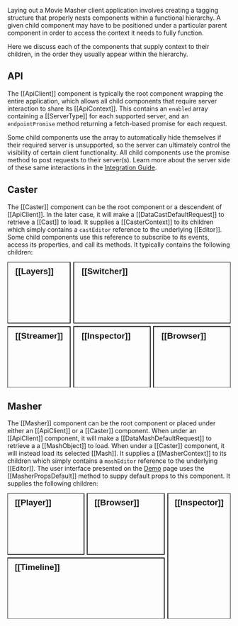 Laying out a Movie Masher client application involves creating a tagging structure that properly
nests components within a functional hierarchy. A given child component may have to be
positioned under a particular parent component in order to access the context it needs
to fully function.

Here we discuss each of the components that supply context to their children, in the
order they usually appear within the hierarchy.

## API

The [[ApiClient]] component is typically the root component wrapping the entire application,
which allows all child components that require server interaction to share its [[ApiContext]].
This contains an `enabled` array containing a [[ServerType]] for each supported server,
and an `endpointPromise` method returning a fetch-based promise for each request.

Some child components use the array to automatically hide themselves if their required server is unsupported, so the server can ultimately control the visibility of certain client functionality. All child components use the promise method to post
requests to their server(s). Learn more about the server side of these same interactions in the [Integration Guide](integration.html).

## Caster

The [[Caster]] component can be the root component or a descendent of [[ApiClient]].
In the later case, it will make a [[DataCastDefaultRequest]] to retrieve a [[Cast]]
to load. It supplies a [[CasterContext]] to its children which simply contains a
`castEditor` reference to the underlying [[Editor]]. Some child components use this
reference to subscribe to its events, access its properties, and call its methods.
It typically contains the following children:

<!-- MAGIC:START (COLORSVG:replacements=black&src=../svg/caster.svg) -->
<svg width="640" height="360" xmlns="http://www.w3.org/2000/svg" xmlns:xlink="http://www.w3.org/1999/xlink" viewbox="0 0 640 360">
<path d="M 190.00 184.63 L 409.76 184.63 L 409.76 360.00 L 190.00 360.00 Z M 190.00 184.63" stroke-width="2.50" stroke="currentColor" stroke-linecap="round" stroke-linejoin="round" fill="none"  />
<path d="M 0.00 0.00 L 180.00 0.00 L 180.00 175.00 L 0.00 175.00 Z M 0.00 0.00" stroke-width="2.50" stroke="currentColor" stroke-linecap="round" stroke-linejoin="round" fill="none"  />
<path d="M 418.82 184.63 L 640.00 184.63 L 640.00 360.00 L 418.82 360.00 Z M 418.82 184.63" stroke-width="2.50" stroke="currentColor" stroke-linecap="round" stroke-linejoin="round" fill="none"  />
<path d="M 190.00 0.00 L 640.00 0.00 L 640.00 175.00 L 190.00 175.00 Z M 190.00 0.00" stroke-width="2.50" stroke="currentColor" stroke-linecap="round" stroke-linejoin="round" fill="none"  />
<text x="213.01" y="219.11" font-family="Helvetica" font-size="24.00px" fill="currentColor" opacity="1.00" font-weight="bold" >[[Inspector]]</text>
<text x="441.83" y="219.11" font-family="Helvetica" font-size="24.00px" fill="currentColor" opacity="1.00" font-weight="bold" >[[Browser]]</text>
<text x="213.01" y="34.48" font-family="Helvetica" font-size="24.00px" fill="currentColor" opacity="1.00" font-weight="bold" >[[Switcher]]</text>
<text x="23.01" y="34.48" font-family="Helvetica" font-size="24.00px" fill="currentColor" opacity="1.00" font-weight="bold" >[[Layers]]</text>
<path d="M -0.00 185.00 L 180.00 185.00 L 180.00 360.00 L -0.00 360.00 Z M -0.00 185.00" stroke-width="2.50" stroke="currentColor" stroke-linecap="round" stroke-linejoin="round" fill="none"  />
<text x="23.01" y="219.11" font-family="Helvetica" font-size="24.00px" fill="currentColor" opacity="1.00" font-weight="bold" >[[Streamer]]</text>
</svg>
<!-- MAGIC:END -->

## Masher

The [[Masher]] component can be the root component or placed under either an [[ApiClient]] or a [[Caster]]
component. When under an [[ApiClient]] component, it will make a [[DataMashDefaultRequest]] to retrieve a
a [[MashObject]] to load. When under a [[Caster]] component, it will instead load its selected [[Mash]].
It supplies a [[MasherContext]] to its children which simply contains a
`mashEditor` reference to the underlying [[Editor]].
The user interface presented on the [Demo](demo/index.html) page uses the
[[MasherPropsDefault]] method to suppy default props to this component.
It supplies the following children:

<!-- MAGIC:START (COLORSVG:replacements=black&src=../svg/masher.svg) -->
<svg width="640" height="360" xmlns="http://www.w3.org/2000/svg" xmlns:xlink="http://www.w3.org/1999/xlink" viewbox="0 0 640 360">
<path d="M 0.00 0.00 L 219.76 0.00 L 219.76 175.37 L 0.00 175.37 Z M 0.00 0.00" stroke-width="2.50" stroke="currentColor" stroke-linecap="round" stroke-linejoin="round" fill="none"  />
<path d="M 460.00 0.00 L 640.00 0.00 L 640.00 360.00 L 460.00 360.00 Z M 460.00 0.00" stroke-width="2.50" stroke="currentColor" stroke-linecap="round" stroke-linejoin="round" fill="none"  />
<path d="M 228.82 0.00 L 450.00 0.00 L 450.00 175.37 L 228.82 175.37 Z M 228.82 0.00" stroke-width="2.50" stroke="currentColor" stroke-linecap="round" stroke-linejoin="round" fill="none"  />
<path d="M 0.00 185.00 L 450.00 185.00 L 450.00 360.00 L 0.00 360.00 Z M 0.00 185.00" stroke-width="2.50" stroke="currentColor" stroke-linecap="round" stroke-linejoin="round" fill="none"  />
<text x="21.66" y="34.48" font-family="Helvetica" font-size="24.00px" fill="currentColor" opacity="1.00" font-weight="bold" >[[Player]]</text>
<text x="249.84" y="34.48" font-family="Helvetica" font-size="24.00px" fill="currentColor" opacity="1.00" font-weight="bold" >[[Browser]]</text>
<text x="21.20" y="219.48" font-family="Helvetica" font-size="24.00px" fill="currentColor" opacity="1.00" font-weight="bold" >[[Timeline]]</text>
<text x="480.00" y="34.48" font-family="Helvetica" font-size="24.00px" fill="currentColor" opacity="1.00" font-weight="bold" >[[Inspector]]</text>
</svg>
<!-- MAGIC:END -->
